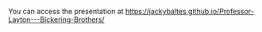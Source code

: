 You can access the presentation at https://jackybaltes.github.io/Professor-Layton---Bickering-Brothers/